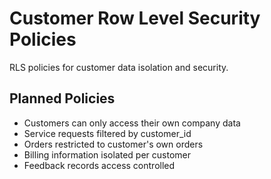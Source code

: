 # Customer Row Level Security Policies

RLS policies for customer data isolation and security.

## Planned Policies

- Customers can only access their own company data
- Service requests filtered by customer_id
- Orders restricted to customer's own orders
- Billing information isolated per customer
- Feedback records access controlled
